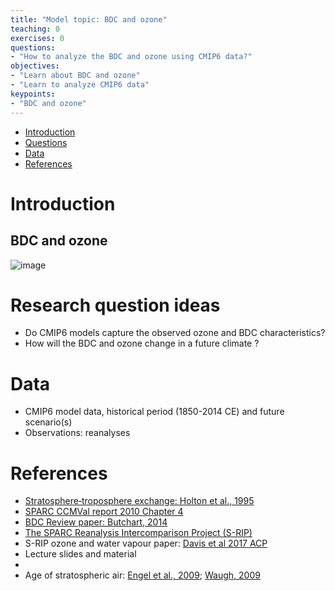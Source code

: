 ```yaml
---
title: "Model topic: BDC and ozone"
teaching: 0
exercises: 0
questions:
- "How to analyze the BDC and ozone using CMIP6 data?"
objectives:
- "Learn about BDC and ozone"
- "Learn to analyze CMIP6 data"
keypoints:
- "BDC and ozone"
---
```


*   [Introduction](#introduction)
*   [Questions](#research-question-ideas)
*   [Data](#data)
*   [References](#references)


# Introduction
## BDC and ozone
![image](https://user-images.githubusercontent.com/44640857/111973529-df714200-8afe-11eb-8874-1e3cb88054e1.png)

# Research question ideas
- Do CMIP6 models capture the observed ozone and BDC characteristics?
- How will the BDC and ozone change in a future climate ? 


# Data
- CMIP6 model data, historical period (1850-2014 CE) and future scenario(s)
- Observations: reanalyses


# References
- [Stratosphere‐troposphere exchange: Holton et al., 1995](https://agupubs.onlinelibrary.wiley.com/doi/abs/10.1029/95RG02097)
- [SPARC CCMVal report 2010 Chapter 4](https://www.sparc-climate.org/wp-content/uploads/sites/5/2017/12/SPARC_Report_No5_Jun2010_Part1_redFile.pdf)
- [BDC Review paper: Butchart, 2014](https://agupubs.onlinelibrary.wiley.com/doi/full/10.1002/2013RG000448)
- [The SPARC Reanalysis Intercomparison Project (S-RIP)](https://acp.copernicus.org/articles/special_issue829.html)
- S-RIP ozone and water vapour paper: [Davis et al 2017 ACP](https://acp.copernicus.org/articles/17/12743/2017/)
- Lecture slides and material
- 
- Age of stratospheric air: [Engel et al., 2009](https://www.nature.com/articles/ngeo388); [Waugh, 2009](https://www.nature.com/articles/ngeo397)
